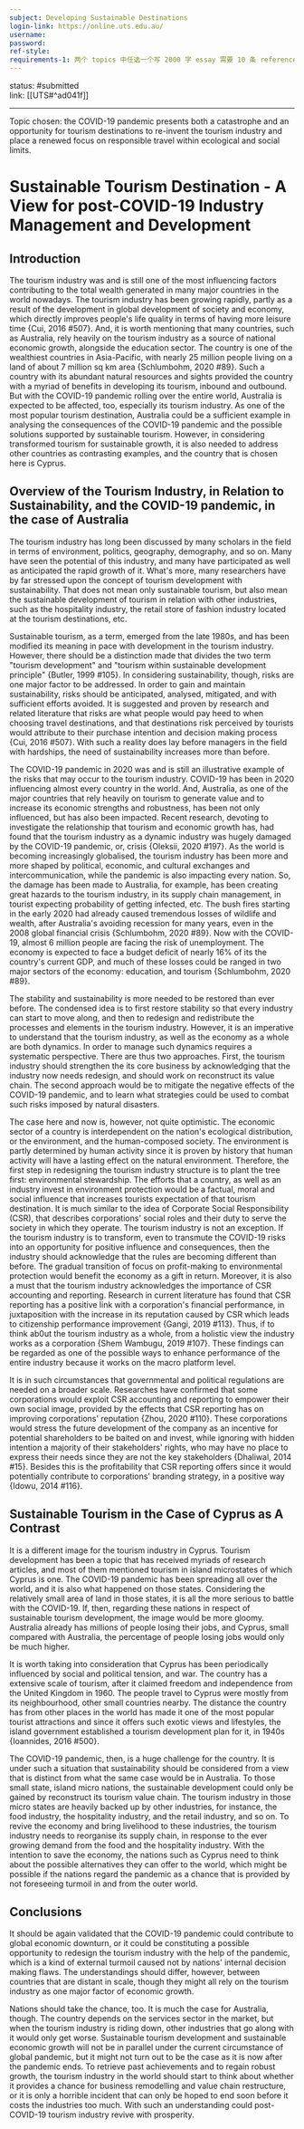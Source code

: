 ```yaml
---
subject: Developing Sustainable Destinations
login-link: https://online.uts.edu.au/
username: 
password: 
ref-style: 
requirements-1: 两个 topics 中任选一个写 2000 字 essay 需要 10 条 references 不计入字数
---
```

status: #submitted  
link: [[UTS#^ad041f]]

---

Topic chosen: the COVID-19 pandemic presents both a catastrophe and an opportunity for tourism destinations to re-invent the tourism industry and place a renewed focus on responsible travel within ecological and social limits.

# Sustainable Tourism Destination - A View for post-COVID-19 Industry Management and Development

## Introduction

The tourism industry was and is still one of the most influencing factors contributing to the total wealth generated in many major countries in the world nowadays. The tourism industry has been growing rapidly, partly as a result of the development in global development of society and economy, which directly improves people's life quality in terms of having more leisure time {Cui, 2016 #507}. And, it is worth mentioning that many countries, such as Australia, rely heavily on the tourism industry as a source of national economic growth, alongside the education sector. The country is one of the wealthiest countries in Asia-Pacific, with nearly 25 million people living on a land of about 7 million sq km area {Schlumbohm, 2020 #89}. Such a country with its abundant natural resources and sights provided the country with a myriad of benefits in developing its tourism, inbound and outbound. But with the COVID-19 pandemic rolling over the entire world, Australia is expected to be affected, too, especially its tourism industry. As one of the most popular tourism destination, Australia could be a sufficient example in analysing the consequences of the COVID-19 pandemic and the possible solutions supported by sustainable tourism. However, in considering transformed tourism for sustainable growth, it is also needed to address other countries as contrasting examples, and the country that is chosen here is Cyprus.

## Overview of the Tourism Industry, in Relation to Sustainability, and the COVID-19 pandemic, in the case of Australia

The tourism industry has long been discussed by many scholars in the field in terms of environment, politics, geography, demography, and so on. Many have seen the potential of this industry, and many have participated as well as anticipated the rapid growth of it. What's more, many researchers have by far stressed upon the concept of tourism development with sustainability. That does not mean only sustainable tourism, but also mean the sustainable development of tourism in relation with other industries, such as the hospitality industry, the retail store of fashion industry located at the tourism destinations, etc.

Sustainable tourism, as a term, emerged from the late 1980s, and has been modified its meaning in pace with development in the tourism industry. However, there should be a distinction made that divides the two term "tourism development" and "tourism within sustainable development principle" {Butler, 1999 #105}. In considering sustainability, though, risks are one major factor to be addressed. In order to gain and maintain sustainability, risks should be anticipated, analysed, mitigated, and with sufficient efforts avoided. It is suggested and proven by research and related literature that risks are what people would pay heed to when choosing travel destinations, and that destinations risk perceived by tourists would attribute to their purchase intention and decision making process {Cui, 2016 #507}. With such a reality does lay before managers in the field with hardships, the need of sustainability increases more than before.

The COVID-19 pandemic in 2020 was and is still an illustrative example of the risks that may occur to the tourism industry. COVID-19 has been in 2020 influencing almost every country in the world.  And, Australia, as one of the major countries that rely heavily on tourism to generate value and to increase its economic strengths and robustness, has been not only influenced, but has also been impacted. Recent research, devoting to investigate the relationship that tourism and economic growth has, had found that the tourism industry as a dynamic industry was hugely damaged by the COVID-19 pandemic, or, crisis {Oleksii, 2020 #197}. As the world is becoming increasingly globalised, the tourism industry has been more and more shaped by political, economic, and cultural exchanges and intercommunication, while the pandemic is also impacting every nation. So, the damage has been made to Australia, for example, has been creating great hazards to the tourism industry, in its supply chain management, in tourist expecting probability of getting infected, etc. The bush fires starting in the early 2020 had already caused tremendous losses of wildlife and wealth, after Australia's avoiding recession for many years, even in the 2008 global financial crisis {Schlumbohm, 2020 #89}. Now with the COVID-19, almost 6 million people are facing the risk of unemployment. The economy is expected to face a budget deficit of nearly 16% of its the country's current GDP, and much of these losses could be ranged in two major sectors of the economy: education, and tourism {Schlumbohm, 2020 #89}.

The stability and sustainability is more needed to be restored than ever before. The condensed idea is to first restore stability so that every industry can start to move along, and then to redesign and redistribute the processes and elements in the tourism industry. However, it is an imperative to understand that the tourism industry, as well as the economy as a whole are both dynamics. In order to manage such dynamics requires a systematic perspective. There are thus two approaches. First, the tourism industry should strengthen the its core business by acknowledging that the industry now needs redesign, and should work on reconstruct its value chain. The second approach would be to mitigate the negative effects of the COVID-19 pandemic, and to learn what strategies could be used to combat such risks imposed by natural disasters.

The case here and now is, however, not quite optimistic. The economic sector of a country is interdependent on the nation's ecological distribution, or the environment, and the human-composed society. The environment is partly determined by human activity since it is proven by history that human activity will have a lasting effect on the natural environment. Therefore, the first step in redesigning the tourism industry structure is to plant the tree first: environmental stewardship. The efforts that a country, as well as an industry invest in environment protection would be a factual, moral and social influence that increases tourists expectation of that tourism destination. It is much similar to the idea of Corporate Social Responsibility (CSR), that describes corporations' social roles and their duty to serve the society in which they operate. The tourism industry is not an exception. If the tourism industry is to transform, even to transmute the COVID-19 risks into an opportunity for positive influence and consequences, then the industry should acknowledge that the rules are becoming different than before. The gradual transition of focus on profit-making to environmental protection would benefit the economy as a gift in return. Moreover, it is also a must that the tourism industry acknowledges the importance of CSR accounting and reporting. Research in current literature has found that CSR reporting has a positive link with a corporation's financial performance, in juxtaposition with the increase in its reputation caused by CSR which leads to citizenship performance improvement {Gangi, 2019 #113}. Thus, if to think ab0ut the tourism industry as a whole, from a holistic view the industry works as a corporation {Shem Wambugu, 2019 #107}. These findings can be regarded as one of the possible ways to enhance performance of the entire industry because it works on the macro platform level.

It is in such circumstances that governmental and political regulations are needed on a broader scale. Researches have confirmed that some corporations would exploit CSR accounting and reporting to empower their own social image, provided by the effects that CSR reporting has on improving corporations' reputation {Zhou, 2020 #110}. These corporations would stress the future development of the company as an incentive for potential shareholders to be baited on and invest, while ignoring with hidden intention a majority of their stakeholders' rights, who may have no place to express their needs since they are not the key stakeholders {Dhaliwal, 2014 #15}. Besides this is the profitability that CSR reporting offers since it would potentially contribute to corporations' branding strategy, in a positive way {Idowu, 2014 #116}.

## Sustainable Tourism in the Case of Cyprus as A Contrast

It is a different image for the tourism industry in Cyprus. Tourism development has been a topic that has received myriads of research articles, and most of them mentioned tourism in island microstates of which Cyprus is one. The COVID-19 pandemic has been spreading all over the world, and it is also what happened on those states. Considering the relatively small area of land in those states, it is all the more serious to battle with the COVID-19. If, then, regarding these nations in respect of sustainable tourism development, the image would be more gloomy. Australia already has millions of people losing their jobs, and Cyprus, small compared with Australia, the percentage of people losing jobs would only be much higher.

It is worth taking into consideration that Cyprus has been periodically influenced by social and political tension, and war. The country has a extensive scale of tourism, after it claimed freedom and independence from the United Kingdom in 1960. The people travel to Cyprus were mostly from its neighbourhood, other small countries nearby. The distance the country has from other places in the world has made it one of the most popular tourist attractions and since it offers such exotic views and lifestyles, the island government established a tourism development plan for it, in 1940s {Ioannides, 2016 #500}.

The COVID-19 pandemic, then, is a huge challenge for the country. It is under such a situation that sustainability should be considered from a view that is distinct from what the same case would be in Australia. To those small state, island micro nations, the sustainable development could only be gained by reconstruct its tourism value chain. The tourism industry in those micro states are heavily backed up by other industries, for instance, the food industry, the hospitality industry, and the retail industry, and so on. To revive the economy and bring livelihood to these industries, the tourism industry needs to reorganise its supply chain, in response to the ever growing demand from the food and the hospitality industry. With the intention to save the economy, the nations such as Cyprus need to think about the possible alternatives they can offer to the world, which might be possible if the nations regard the pandemic as a chance that is provided by not foreseeing turmoil in and from the outer world.

## Conclusions

It should be again validated that the COVID-19 pandemic could contribute to global economic downturn, or it could be constituting a possible opportunity to redesign the tourism industry with the help of the pandemic, which is a kind of external  turmoil caused not by nations' internal decision making flaws. The understandings should differ, however, between countries that are distant in scale, though they might all rely on the tourism industry as one major factor of economic growth.

Nations should take the chance, too. It is much the case for Australia, though. The country depends on the services sector in the market, but when the tourism industry is riding down, other industries that go along with it would only get worse. Sustainable tourism development and sustainable economic growth will not be in parallel under the current circumstance of global pandemic, but it might not turn out to be the case as it is now after the pandemic ends. To retrieve past achievements and to regain robust growth, the tourism industry in the world should start to think about whether it provides a chance for business remodelling and value chain restructure, or it is only a horrible incident that can only be hoped to end soon before it costs the industries too much. With such an understanding could post-COVID-19 tourism industry revive with prosperity.